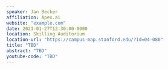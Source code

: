 ```yaml
---
speaker: Jan Becker
affiliation: Apex.ai
website: "example.com"
date: 2023-01-27T12:30:00-0000
location: Skilling Auditorium
location-url: "https://campus-map.stanford.edu/?id=04-080"
title: "TBD"
abstract: "TBD"
youtube-code: "TBD"
---
```

